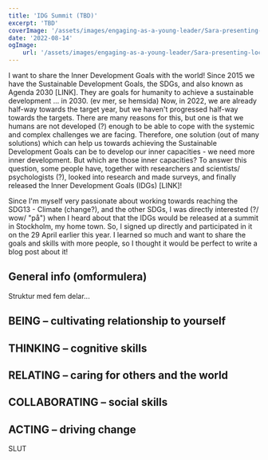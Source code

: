 ```yaml
---
title: 'IDG Summit (TBD)'
excerpt: 'TBD'
coverImage: '/assets/images/engaging-as-a-young-leader/Sara-presenting-local-teams.jpeg'
date: '2022-08-14'
ogImage:
    url: '/assets/images/engaging-as-a-young-leader/Sara-presenting-local-teams.jpeg'
---
```


<!-- 
PHOTO
![YES-Europe's organisation structure](/assets/images/engaging-as-a-young-leader/YES-Europe-org-structure.png)

LINK
[YES-Europe](https://yeseurope.org/)

## Heading 
-->

I want to share the Inner Development Goals with the world!
Since 2015 we have the Sustainable Development Goals, the SDGs, and also known as Agenda 2030 [LINK]. They are goals for humanity to achieve a sustainable development ... in 2030. (ev mer, se hemsida) Now, in 2022, we are already half-way towards the target year, but we haven't progressed half-way towards the targets. There are many reasons for this, but one is that we humans are not developed (?) enough to be able to cope with the systemic and complex challenges we are facing. Therefore, one solution (out of many solutions) which can help us towards achieving the Sustainable Development Goals can be to develop our inner capacities - we need more inner development. But which are those inner capacities? To answer this question, some people have, together with researchers and scientists/ psychologists (?), looked into research and made surveys, and finally released the Inner Development Goals (IDGs) [LINK]!

Since I'm myself very passionate about working towards reaching the SDG13 - Climate (change?), and the other SDGs, I was directly interested (?/ wow/ "på") when I heard about that the IDGs would be released at a summit in Stockholm, my home town. So, I signed up directly and participated in it on the 29 April earlier this year. I learned so much and want to share the goals and skills with more people, so I thought it would be perfect to write a blog post about it!

## General info (omformulera)
Struktur med fem delar...

## BEING – cultivating relationship to yourself

## THINKING – cognitive skills

## RELATING – caring for others and the world

## COLLABORATING – social skills

## ACTING – driving change

SLUT